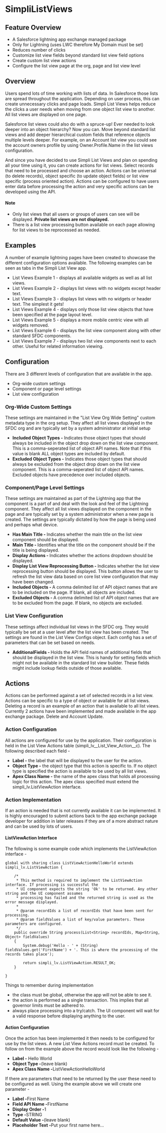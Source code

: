 # SimpliListViews

## Feature Overview
* A Salesforce lightning app exchange managed package
* Only for Lightning (uses LWC therefore My Domain must be set)
* Reduces number of clicks
* Customize list view fields beyond standard list view field options
* Create custom list view actions
* Configure the list view page at the org, page and list view level

## Overview
Users spend lots of time working with lists of data. In Salesforce those lists are spread throughout the application. Depending on user process, this can create unnecessary clicks and page loads. Simpli List Views helps reduce the clicks a user needs when moving from one object list view to another. All list views are displayed on one page.

Salesforce list views could also do with a spruce-up! Ever needed to look deeper into an object hierarchy? Now you can. Move beyond standard list views and add deeper hierarchical custom fields that reference objects multiple levels deeper. For example, on an Account list view you could see the account owners profile by using Owner.Profile.Name in the list views configuration.

And since you have decided to use Simpli List Views and plan on spending all your time using it, you can create actions for list views. Select records that need to be processed and choose an action. Actions can be universal (to delete records), object specific (to update object fields) or list view specific (process oriented action). Actions can be configured to have users enter data before processing the action and very specific actions can be developed using the API.

#### Note
* Only list views that all users or groups of users can see will be displayed. <b>Private list views are not displayed.</b>
* There is a list view processing button available on each page allowing for list views to be reprocessed as needed.

## Examples
A number of example lightning pages have been created to showcase the different configuration options available. The following examples can be seen as tabs in the Simpli List View app.
* List Views Example 1 - displays all available widgets as well as all list views.
* List Views Example 2 - displays list views with no widgets except header text.
* List Views Example 3 - displays list views with no widgets or header text. The simplest it gets!
* List Views Example 4 - displays only those list view objects that have been specified at the page layout level.
* List Views Example 5 - displays a more mobile centric view with all widgets removed.
* List Views Example 6 - displays the list view component along with other standard SFDC components.
* List Views Example 7 - displays two list view components next to each other. Useful for related information viewing.

## Configuration
There are 3 different levels of configuration that are available in the app.</p>
* Org-wide custom settings
* Component or page level settings
* List view configuration

### Org-Wide Custom Settings
These settings are maintained in the "List View Org Wide Setting" custom metadata type in the org setup. They affect all list views displayed in the SFDC org and are typically set by a system administrator at initial setup
* <b>Included Object Types -</b> Indicates those object types that should always be included in the object drop down on the list view component. This is a comma-seperated list of object API names. Note that if this value is blank ALL object types are included by default.
* <b>Excluded Object Types -</b> Indicates those object types that should always be excluded from the object drop down on the list view component. This is a comma-seperated list of object API names. Excluded objects have precedence over included objects.

### Component/Page Level Settings
These settings are maintained as part of the Lightning app that the component is a part of and deal with the look and feel of the Lightning component. They affect all list views displayed on the component in the page and are typically set by a system administrator when a new page is created. The settings are typically dictated by how the page is being used and perhaps what device.</p>
* <b>Has Main Title - </b> Indicates whether the main title on the list view component should be displayed.
* <b>Main Title - </b>Identifies what the title on the component should be if the title is being displayed.
* <b>Display Actions - </b>Indicates whether the actions dropdown should be displayed.
* <b>Display List View Reprocessing Button - </b>Indicates whether the list view reprocessing button should be displayed. This button allows the user to refresh the list view data based on core list view configuration that may have been changed.
* <b>Included Objects - </b>A comma delimited list of API object names that are to be included on the page. If blank, all objects are included.
* <b>Excluded Objects - </b>A comma delimited list of API object names that are to be excluded from the page. If blank, no objects are excluded.

### List View Configuration</b>
These settings affect individual list views in the SFDC org. They would typically be set at a user level after the list view has been created. The settings are found in the List View Configs object. Each config has a set of parameters that can be set based on needs.</p>
* <b>AdditionalFields - </b>Holds the API field names of additional fields that should be displayed in the list view. This is handy for setting fields which might not be available in the standard list view builder. These fields might include lookup fields outside of those available.

## Actions
Actions can be performed against a set of selected records in a list view. Actions can be specific to a type of object or available for all list views. Deleting a record is an example of an action that is available to all list views. Currently 2 actions have been implemented and made available in the app exchange package. Delete and Account Update.

### Action Configuration
All actions are configured for use by the application. Their configuration is held in the List View Actions table (simpli_lv__List_View_Action__c). The following described each field - 
* <b>Label -</b> the label that will be displayed to the user for the action.
* <b>Object Type -</b> the object type that this action is specific to. If no object type is specified the action is available to be used by all list views.
* <b>Apex Class Name -</b> the name of the apex class that holds all processing logic for this action. The apex class specified must extend the simpli_lv.ListViewAction interface.

### Action Implementation
If an action is needed that is not currently available it can be implemented. It is highly encouraged to submit actions back to the app exchange package developer for addition in later releases if they are of a more abstract nature and can be used by lots of users.

#### ListViewAction Interface
The following is some example code which implements the ListViewAction interface -

```
global with sharing class ListViewActionHelloWorld extends simpli_lv.ListViewAction {

    /*
     * This method is required to implement the ListViewAction interface. If processing is successful the
     * UI component expects the string 'Ok' to be returned. Any other string and the UI component assumes
     * processing has failed and the returned string is used as the error message displayed.
     *
     * @param recordIds a list of recordIds that have been sent for processing.
     * @param fieldValues a list of key/value parameters. These parameters are configured.
     */
    public override String process(List<String> recordIds, Map<String, Object> fieldValues)
    {
        System.debug('Hello - ' + (String) fieldValues.get('FirstName') + '. This is where the processing of the records takes place');

        return simpli_lv.ListViewAction.RESULT_OK;
    }
    
}
```

Things to remember during implementation
* the class must be global, otherwise the app will not be able to see it.
* the action is performed as a single transaction. This implies that all governor limits must be adhered to.
* always place processing into a try/catch. The UI component will wait for a valid response before displaying anything to the user.

#### Action Configuration
Once the action has been implemented it then needs to be configured for use by the list views. A new List View Actions record must be created. To follow on from the example above the record would look like the following - 
* <b>Label -</b> Hello World
* <b>Object Type -</b>(leave blank)
* <b>Apex Class Name -</b>ListViewActionHelloWorld

If there are parameters that need to be returned by the user these need to be configured as well. Using the example above we will create one parameter -
* <b>Label -</b>First Name
* <b>Field API Name -</b>FirstName
* <b>Display Order -</b>1
* <b>Type -</b>STRING
* <b>Default Value -</b>(leave blank)
* <b>Placeholder Text -</b>Put your first name here...
